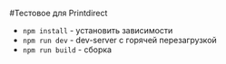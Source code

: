 #Тестовое для Printdirect

* `npm install` - установить зависимости
* `npm run dev` - dev-server с горячей перезагрузкой
* `npm run build` - сборка 
